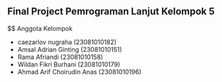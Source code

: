 ## Final Project Pemrograman Lanjut Kelompok 5

$$ Anggota Kelompok
- caezarlov nugraha     (23081010182)
- Amsal Adrian Ginting  (23081010151)
- Rama Afriandi         (23081010158)
- Wildan Fikri Burhani  (23081010179)
- Ahmad Arif Choirudin Anas (23081010196)